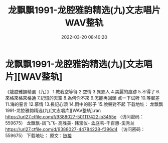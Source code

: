 ﻿---
title: 龙飘飘1991-龙腔雅韵精选(九)文志唱片WAV整轨
date: 2022-03-20 08:40:20
categories: WAV车载音乐、镜像
tags: 华语中文
---
# 龙飘飘1991-龙腔雅韵精选(九)[文志唱片][WAV整轨]

《龍腔雅韻精選（九）》
1.教我空等待
2.空情
3.異鄉人
4.美麗的痕跡
5.不得了
6.來格來格來格通
7.記憶的天空
8.為何你不來
9.怎能再回頭
点一下试听
10.等郵差
11.海的誓言
12.慕情
13.長記心頭
14.雨中的影子
15.說聲對不起
下载地址：
龙飘飘1991-龙腔雅韵精选(九)[文志唱片][WAV整轨].rar: https://url27.ctfile.com/f/9388027-501117422-b3455e
（访问密码：559675）
龙飘飘-凤飞飞- 高胜美- 韩宝仪-
孟庭苇-千百惠-奚秀兰
https://url27.ctfile.com/d/9388027-44784228-f396d4
（访问密码：559675）
下载地址：
原文：[链接](https://blog.sina.com.cn/s/blog_1647c7e7601030wah.html)